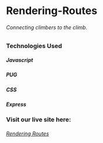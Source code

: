 # Rendering-Routes
###### Connecting climbers to the climb.

### Technologies Used
##### Javascript
##### PUG
##### CSS
##### Express


### Visit our live site here:
###### [Rendering Routes](https://dashboard.heroku.com/apps/rendering-routes)
